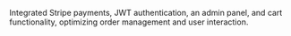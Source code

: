 Integrated Stripe payments, JWT authentication, an admin panel, and cart functionality, optimizing order management and user interaction.
